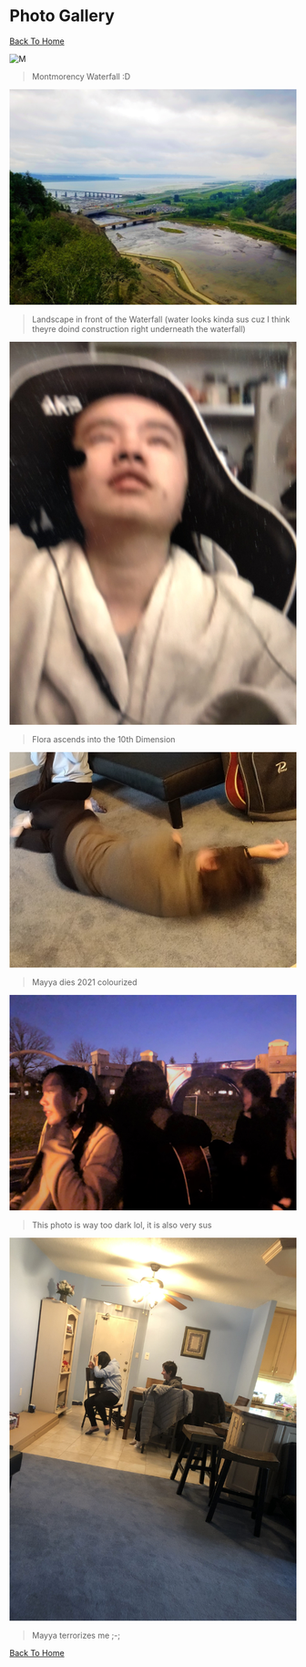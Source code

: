 # Photo Gallery

[Back To Home](/index.md)

![M](/quebecphotos/Montmorencywaterfall.jpg)
>Montmorency Waterfall :D

![Landscape](/quebecphotos/Landscape.jpg)
>Landscape in front of the Waterfall (water looks kinda sus cuz I think theyre doind construction right underneath the waterfall)

![Flora ascends](/githubimages/Flora_ascends.jpg)
>Flora ascends into the 10th Dimension

![Mayya dies](/githubimages/mayya_ded.jpg)
>Mayya dies 2021 colourized

![Sus night photo](/githubimages/nightphotosus.jpg)
>This photo is way too dark lol, it is also very sus

![Mayya terrorizes me](/githubimages/mayyaterrorizesme.jpg)
>Mayya terrorizes me ;-;

[Back To Home](/index.md)